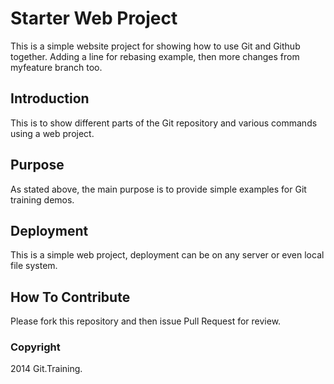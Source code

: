# Starter Web Project

This is a simple website project for showing how to use Git and Github together. Adding a line for rebasing example, then more changes from myfeature branch too.

## Introduction

This is to show different parts of the Git repository and various commands using a web project.

## Purpose

As stated above, the main purpose is to provide simple examples for Git training demos.

## Deployment

This is a simple web project, deployment can be on any server or even local file system.

## How To Contribute

Please fork this repository and then issue Pull Request for review.

### Copyright

2014 Git.Training.